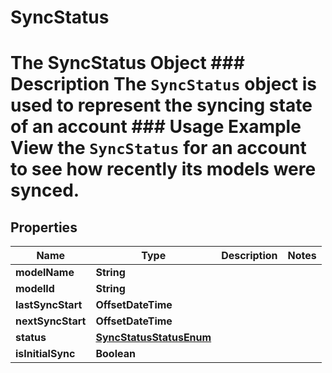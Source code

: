

# SyncStatus

# The SyncStatus Object ### Description The `SyncStatus` object is used to represent the syncing state of an account  ### Usage Example View the `SyncStatus` for an account to see how recently its models were synced.

## Properties

Name | Type | Description | Notes
------------ | ------------- | ------------- | -------------
**modelName** | **String** |  | 
**modelId** | **String** |  | 
**lastSyncStart** | **OffsetDateTime** |  | 
**nextSyncStart** | **OffsetDateTime** |  | 
**status** | [**SyncStatusStatusEnum**](SyncStatusStatusEnum.md) |  | 
**isInitialSync** | **Boolean** |  | 



